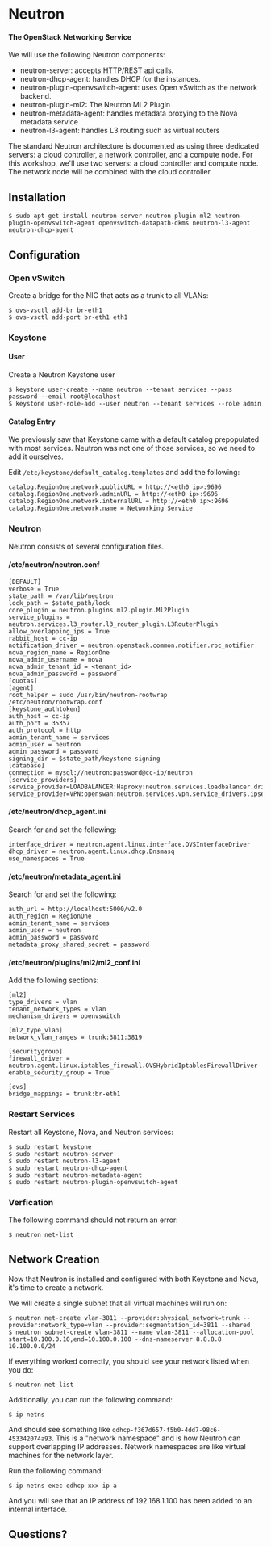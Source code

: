 # Neutron

#### The OpenStack Networking Service

We will use the following Neutron components:

  * neutron-server: accepts HTTP/REST api calls.
  * neutron-dhcp-agent: handles DHCP for the instances.
  * neutron-plugin-openvswitch-agent: uses Open vSwitch as the network backend.
  * neutron-plugin-ml2: The Neutron ML2 Plugin
  * neutron-metadata-agent: handles metadata proxying to the Nova metadata service
  * neutron-l3-agent: handles L3 routing such as virtual routers

The standard Neutron architecture is documented as using three dedicated servers: a cloud controller, a network controller, and a compute node. For this workshop, we'll use two servers: a cloud controller and compute node. The network node will be combined with the cloud controller.

## Installation

    $ sudo apt-get install neutron-server neutron-plugin-ml2 neutron-plugin-openvswitch-agent openvswitch-datapath-dkms neutron-l3-agent neutron-dhcp-agent

## Configuration

### Open vSwitch

Create a bridge for the NIC that acts as a trunk to all VLANs:

    $ ovs-vsctl add-br br-eth1
    $ ovs-vsctl add-port br-eth1 eth1

### Keystone

#### User

Create a Neutron Keystone user

    $ keystone user-create --name neutron --tenant services --pass password --email root@localhost
    $ keystone user-role-add --user neutron --tenant services --role admin

#### Catalog Entry

We previously saw that Keystone came with a default catalog prepopulated with most services. Neutron was not one of those services, so we need to add it ourselves.

Edit `/etc/keystone/default_catalog.templates` and add the following:

    catalog.RegionOne.network.publicURL = http://<eth0 ip>:9696
    catalog.RegionOne.network.adminURL = http://<eth0 ip>:9696
    catalog.RegionOne.network.internalURL = http://<eth0 ip>:9696
    catalog.RegionOne.network.name = Networking Service

### Neutron

Neutron consists of several configuration files.

#### /etc/neutron/neutron.conf

    [DEFAULT]
    verbose = True
    state_path = /var/lib/neutron
    lock_path = $state_path/lock
    core_plugin = neutron.plugins.ml2.plugin.Ml2Plugin
    service_plugins = neutron.services.l3_router.l3_router_plugin.L3RouterPlugin
    allow_overlapping_ips = True
    rabbit_host = cc-ip
    notification_driver = neutron.openstack.common.notifier.rpc_notifier
    nova_region_name = RegionOne
    nova_admin_username = nova
    nova_admin_tenant_id = <tenant_id>
    nova_admin_password = password
    [quotas]
    [agent]
    root_helper = sudo /usr/bin/neutron-rootwrap /etc/neutron/rootwrap.conf
    [keystone_authtoken]
    auth_host = cc-ip
    auth_port = 35357
    auth_protocol = http
    admin_tenant_name = services
    admin_user = neutron
    admin_password = password
    signing_dir = $state_path/keystone-signing
    [database]
    connection = mysql://neutron:password@cc-ip/neutron
    [service_providers]
    service_provider=LOADBALANCER:Haproxy:neutron.services.loadbalancer.drivers.haproxy.plugin_driver.HaproxyOnHostPluginDriver:default
    service_provider=VPN:openswan:neutron.services.vpn.service_drivers.ipsec.IPsecVPNDriver:default

#### /etc/neutron/dhcp_agent.ini

Search for and set the following:

    interface_driver = neutron.agent.linux.interface.OVSInterfaceDriver
    dhcp_driver = neutron.agent.linux.dhcp.Dnsmasq
    use_namespaces = True

#### /etc/neutron/metadata_agent.ini

Search for and set the following:

    auth_url = http://localhost:5000/v2.0
    auth_region = RegionOne
    admin_tenant_name = services
    admin_user = neutron
    admin_password = password
    metadata_proxy_shared_secret = password

#### /etc/neutron/plugins/ml2/ml2_conf.ini

Add the following sections:

    [ml2]
    type_drivers = vlan
    tenant_network_types = vlan
    mechanism_drivers = openvswitch

    [ml2_type_vlan]
    network_vlan_ranges = trunk:3811:3819

    [securitygroup]
    firewall_driver = neutron.agent.linux.iptables_firewall.OVSHybridIptablesFirewallDriver
    enable_security_group = True

    [ovs]
    bridge_mappings = trunk:br-eth1

### Restart Services

Restart all Keystone, Nova, and Neutron services:

    $ sudo restart keystone
    $ sudo restart neutron-server
    $ sudo restart neutron-l3-agent
    $ sudo restart neutron-dhcp-agent
    $ sudo restart neutron-metadata-agent
    $ sudo restart neutron-plugin-openvswitch-agent

### Verfication

The following command should not return an error:

    $ neutron net-list

## Network Creation

Now that Neutron is installed and configured with both Keystone and Nova, it's time to create a network.

We will create a single subnet that all virtual machines will run on:

    $ neutron net-create vlan-3811 --provider:physical_network=trunk --provider:network_type=vlan --provider:segmentation_id=3811 --shared
    $ neutron subnet-create vlan-3811 --name vlan-3811 --allocation-pool start=10.100.0.10,end=10.100.0.100 --dns-nameserver 8.8.8.8 10.100.0.0/24

If everything worked correctly, you should see your network listed when you do:

    $ neutron net-list

Additionally, you can run the following command:

    $ ip netns

And should see something like `qdhcp-f367d657-f5b0-4dd7-98c6-453342074a93`. This is a "network namespace" and is how Neutron can support overlapping IP addresses. Network namespaces are like virtual machines for the network layer.

Run the following command:

    $ ip netns exec qdhcp-xxx ip a

And you will see that an IP address of 192.168.1.100 has been added to an internal interface.

## Questions?
